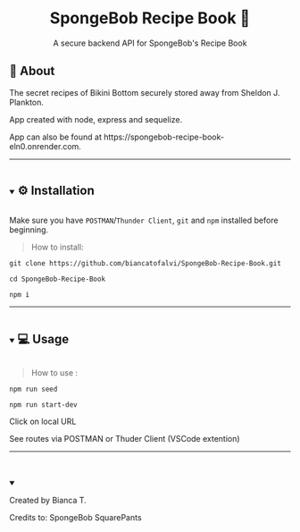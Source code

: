 <p align="center">
  <h1 align="center">SpongeBob Recipe Book 🧽</h1>
  <p align="center">
     A secure backend API for SpongeBob's Recipe Book
  </p>
</p>

## 🚀 About

<p> The secret recipes of Bikini Bottom securely stored away from Sheldon J. Plankton.  </p>
<p> App created with node, express and sequelize. </p>
<p> App can also be found at https://spongebob-recipe-book-eln0.onrender.com. </p>

---

<details open="open">
  <summary><h2 style="display: inline-block"> ⚙️ Installation </h2></summary>

Make sure you have `POSTMAN`/`Thunder Client`, `git` and `npm` installed before beginning.

> How to install:

```
git clone https://github.com/biancatofalvi/SpongeBob-Recipe-Book.git

cd SpongeBob-Recipe-Book

npm i

```

</details>

---

<details open="open">
  <summary><h2 style="display: inline-block"> 💻 Usage
</h2></summary>

> How to use :

```
npm run seed

npm run start-dev

```

Click on local URL

See routes via POSTMAN or Thuder Client (VSCode extention)


</details>

---

<details open="open">
  <summary><h2 style="display: inline-block">

</h2></summary>

Created by Bianca T.

Credits to:
SpongeBob SquarePants

</details>
